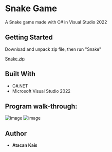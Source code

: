 # Snake Game
A Snake game made with C# in Visual Studio 2022
## Getting Started
Download and unpack zip file, then run "Snake"

[Snake.zip](https://github.com/atacankais/SnakeGame/files/14945116/Snake.zip)

## Built With
* C#.NET
* Microsoft Visual Studio 2022


## Program walk-through:
![image](https://github.com/atacankais/SnakeGame/assets/120675653/97fcf699-aee9-433c-a3a7-571428d1f936)
![image](https://github.com/atacankais/SnakeGame/assets/120675653/1f8f2bc5-be09-41b3-bfbb-dcdeff1f835b)



## Author

* **Atacan Kais**
